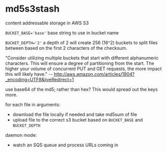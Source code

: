 md5s3stash
==========

content addressable storage in AWS S3

`BUCKET_BASE='base'`
  base string to use in bucket name

`BUCKET_DEPTH='2'`
  a depth of 2 will create 256 (16^2) buckets to split files between based on the first 2 characters of the checksum.
  
  "Consider utilizing multiple buckets that start with different alphanumeric characters. This will ensure a degree of partitioning from the start. The higher your volume of concurrent PUT and GET requests, the more impact this will likely have." -- http://aws.amazon.com/articles/1904?_encoding=UTF8&jiveRedirect=1

use base64 of the md5; rather than hex?  This would spread out the keys more.

for each file in arguments:

  - download the file locally if needed and take md5sum of file
  - upload file to the correct s3 bucket based on `BUCKET_BASE` and `BUCKET_DEPTH`

daemon mode:
  - watch an SQS queue and process URLs coming in


